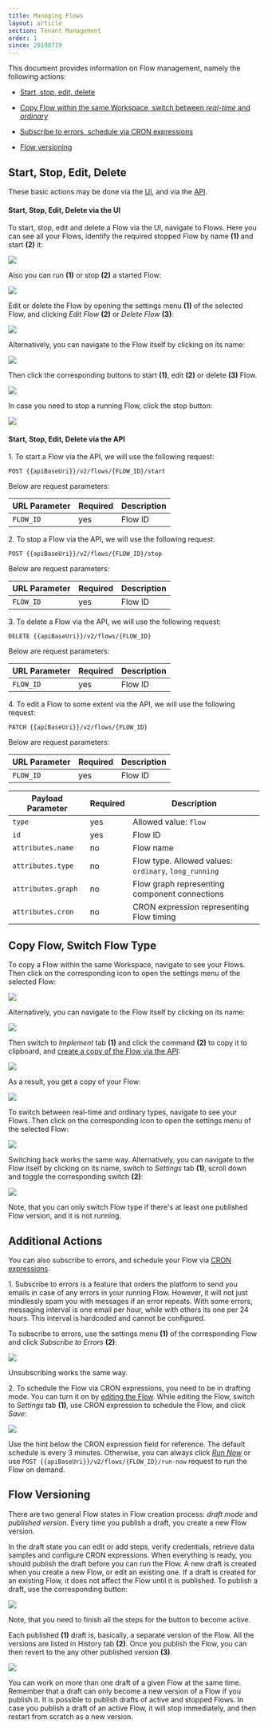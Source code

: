 ```yaml
---
title: Managing Flows
layout: article  
section: Tenant Management  
order: 1  
since: 20190719  
---
```


This document provides information on Flow management, namely the following
actions:

- [Start, stop, edit, delete](#start-stop-edit-delete)

- [Copy Flow within the same Workspace, switch between *real-time* and *ordinary*](#copy-flow-switch-flow-type)

- [Subscribe to errors, schedule via CRON expressions](#additional-actions)

- [Flow versioning](#flow-versioning)

## Start, Stop, Edit, Delete

These basic actions may be done via the [UI](#start-stop-edit-delete-via-the-ui), and via the [API](#start-stop-edit-delete-via-the-api).

#### Start, Stop, Edit, Delete via the UI

To start, stop, edit and delete a Flow via the UI, navigate to Flows. Here you can see all your Flows, identify the required stopped Flow by name **(1)** and start **(2)** it:

![](/assets/img/tenant-management-guide/managing-flows/Screenshot_1.png)

Also you can run **(1)** or stop **(2)** a started Flow:

![](/assets/img/tenant-management-guide/managing-flows/Screenshot_2.png)

Edit or delete the Flow by opening the settings menu **(1)** of the selected Flow, and clicking *Edit Flow* **(2)** or *Delete Flow* **(3)**:

![](/assets/img/tenant-management-guide/managing-flows/Screenshot_6.png)

Alternatively, you can navigate to the Flow itself by clicking on its name:

![](/assets/img/tenant-management-guide/managing-flows/Screenshot_3.png)

Then click the corresponding buttons to start **(1)**, edit **(2)** or delete **(3)** Flow.

![](/assets/img/tenant-management-guide/managing-flows/Screenshot_4.png)

In case you need to stop a running Flow, click the stop button:

![](/assets/img/tenant-management-guide/managing-flows/Screenshot_5.png)



#### Start, Stop, Edit, Delete via the API

1\. To start a Flow via the API, we will use the following request:

`POST {{apiBaseUri}}/v2/flows/{FLOW_ID}/start`

Below are request parameters:

| **URL Parameter**                    | **Required** | **Description**                                   |
|----------------------------------|--------------|---------------------------------------------------|
| `FLOW_ID`                             | yes          | Flow ID |

2\. To stop a Flow via the API, we will use the following request:

`POST {{apiBaseUri}}/v2/flows/{FLOW_ID}/stop`

Below are request parameters:

| **URL Parameter**                    | **Required** | **Description**                                   |
|----------------------------------|--------------|---------------------------------------------------|
| `FLOW_ID`                             | yes          | Flow ID |

3\. To delete a Flow via the API, we will use the following request:

`DELETE {{apiBaseUri}}/v2/flows/{FLOW_ID}`

Below are request parameters:

| **URL Parameter**                    | **Required** | **Description**                                   |
|----------------------------------|--------------|---------------------------------------------------|
| `FLOW_ID`                             | yes          | Flow ID |

4\. To edit a Flow to some extent via the API, we will use the following request:

`PATCH {{apiBaseUri}}/v2/flows/{FLOW_ID}`

Below are request parameters:

| **URL Parameter**                    | **Required** | **Description**                                   |
|----------------------------------|--------------|---------------------------------------------------|
| `FLOW_ID`                             | yes          | Flow ID |


| **Payload Parameter**                    | **Required** | **Description**                                   |
|----------------------------------|--------------|---------------------------------------------------|
| `type`                             | yes          | Allowed value: `flow` |
| `id`                             | yes          | Flow ID |
| `attributes.name`                             | no         | Flow name |
| `attributes.type`                             | no          | Flow type. Allowed values: `ordinary`, `long_running `|
| `attributes.graph`                             | no          |  	Flow graph representing component connections |
| `attributes.cron`                             | no          | CRON expression representing Flow timing |


## Copy Flow, Switch Flow Type

To copy a Flow within the same Workspace, navigate to see your Flows. Then click on the corresponding icon to open the settings menu of the selected Flow:

![](/assets/img/tenant-management-guide/managing-flows/Screenshot_7.png)  

Alternatively, you can navigate to the Flow itself by clicking on its name:

![](/assets/img/tenant-management-guide/managing-flows/Screenshot_3.png)

Then switch to *Implement* tab **(1)** and click the command **(2)** to copy it to clipboard, and [create a copy of the Flow via the API](/managing-workspaces):

![](/assets/img/tenant-management-guide/managing-flows/Screenshot_8.png)  

As a result, you get a copy of your Flow:

![](/assets/img/tenant-management-guide/managing-flows/Screenshot_9.png)  

To switch between real-time and ordinary types, navigate to see your Flows. Then click on the corresponding icon to open the settings menu of the selected Flow:

![](/assets/img/tenant-management-guide/managing-flows/Screenshot_10.png)

Switching back works the same way. Alternatively, you can navigate to the Flow itself by clicking on its name, switch to *Settings* tab **(1)**, scroll down and toggle the corresponding switch **(2)**:

![](/assets/img/tenant-management-guide/managing-flows/Screenshot_11.png)

Note, that you can only switch Flow type if there's at least one published Flow version, and it is not running.

## Additional Actions

You can also subscribe to errors, and schedule your Flow via [CRON expressions](https://en.wikipedia.org/wiki/Cron#CRON_expression).

1\. Subscribe to errors is a feature that orders the platform to send you emails in case of any errors in your running Flow. However, it will not just mindlessly spam you with messages if an error repeats. With some errors, messaging interval is one email per hour, while with others its one per 24 hours. This interval is hardcoded and cannot be configured.

To subscribe to errors, use the settings menu **(1)** of the corresponding Flow and click *Subscribe to Errors* **(2)**:

![](/assets/img/tenant-management-guide/managing-flows/Screenshot_12.png)

Unsubscribing works the same way.

2\. To schedule the Flow via CRON expressions, you need to be in drafting mode. You can turn it on by [editing the Flow](#start-stop-edit-delete-via-the-ui). While editing the Flow, switch to *Settings* tab **(1)**, use CRON expression to schedule the Flow, and click *Save*:

![](/assets/img/tenant-management-guide/managing-flows/Screenshot_13.png)

Use the hint below the CRON expression field for reference. The default schedule is every 3 minutes. Otherwise, you can always click [*Run Now*](#start-stop-edit-delete) or use `POST {{apiBaseUri}}/v2/flows/{FLOW_ID}/run-now` request to run the Flow on demand.

## Flow Versioning

There are two general Flow states in Flow creation process: *draft mode* and *published version*. Every time you publish a draft, you create a new Flow version.

In the draft state you can edit or add steps, verify credentials, retrieve data samples and configure CRON expressions. When everything is ready, you should publish the draft before you can run the Flow. A new draft is created when you create a new Flow, or edit an existing one. If a draft is created for an existing Flow, it does not affect the Flow until it is published. To publish a draft, use the corresponding button:

![](/assets/img/tenant-management-guide/managing-flows/Screenshot_15.png)

Note, that you need to finish all the steps for the button to become active.

Each published **(1)** draft is, basically, a separate version of the Flow. All the versions are listed in History tab **(2)**. Once you publish the Flow, you can then revert to the any other published version **(3)**.

![](/assets/img/tenant-management-guide/managing-flows/Screenshot_14.png)

You can work on more than one draft of a given Flow at the same time. Remember that a draft can only become a new version of a Flow if you publish it. It is possible to publish drafts of active and stopped Flows. In case you publish a draft of an active Flow, it will stop immediately, and then restart from scratch as a new version.
